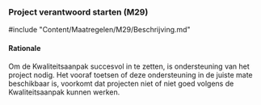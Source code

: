 ### Project verantwoord starten (M29)

#include "Content/Maatregelen/M29/Beschrijving.md"

#### Rationale

Om de Kwaliteitsaanpak succesvol in te zetten, is ondersteuning van het project nodig. Het vooraf toetsen of deze ondersteuning in de juiste mate beschikbaar is, voorkomt dat projecten niet of niet goed volgens de Kwaliteitsaanpak kunnen werken.
